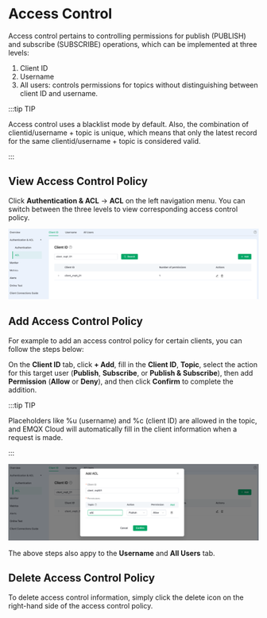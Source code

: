 # Access Control

Access control pertains to controlling permissions for publish (PUBLISH) and subscribe (SUBSCRIBE) operations, which can be implemented at three levels:

1. Client ID
2. Username
3. All users: controls permissions for topics without distinguishing between client ID and username.

:::tip TIP

Access control uses a blacklist mode by default. Also, the combination of clientid/username + topic is unique, which means that only the latest record for the same clientid/username + topic is considered valid.

:::


## View Access Control Policy

Click **Authentication & ACL** -> **ACL** on the left navigation menu. You can switch between the three levels to view corresponding access control policy.

![acl](./_assets/acl_serverless.png)

## Add Access Control Policy

For example to add an access control policy for certain clients, you can follow the steps below:

On the **Client ID** tab, click **+ Add**, fill in the **Client ID**, **Topic**, select the action for this target user (**Publish**, **Subscribe**, or **Publish & Subscribe**), then add **Permission** (**Allow** or **Deny**), and then click **Confirm** to complete the addition. 

:::tip TIP

Placeholders like %u (username) and %c (client ID) are allowed in the topic, and EMQX Cloud will automatically fill in the client information when a request is made.

:::

![add_acl](./_assets/add_acl_serverless.png)

The above steps also appy to the **Username** and **All Users** tab. 

## Delete Access Control Policy

To delete access control information, simply click the delete icon on the right-hand side of the access control policy.
